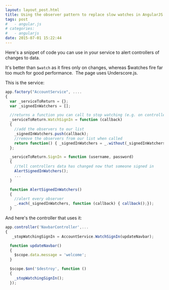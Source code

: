 ```yaml
---
layout: layout_post.html
title: Using the observer pattern to replace slow watches in AngularJS
tags: post
#   - angular.js
# categories:
#   - angularjs
date: 2015-07-01 15:22:44
---
```


Here's a snippet of code you can use in your service to alert controllers of changes to data.

It's better than `$watch` as it fires only on changes, whereas $watches fire far too much for good performance.  The page uses Underscore.js.

This is the service:

```javascript
app.factory("AccountService", ....
{
  var _serviceToReturn = {};
  var _signedInWatchers = [];

  //returns a function you can call to stop watching (e.g. on controller destroy)
  _serviceToReturn.WatchSignIn = function (callback)
  {
    //add the observers to our list
    _signedInWatchers.push(callback);
    //remove the observers from our list when called
    return function() { _signedInWatchers = _.without(_signedInWatchers, callback); };
  };

  _serviceToReturn.SignIn = function (username, password)
  {
    //tell controllers data has changed now that someone signed in
    AlertSignedInWatchers();
    ...
  }

  function AlertSignedInWatchers()
  {
    //alert every observer
    _.each(_signedInWatchers, function (callback) { callback();});
  }
```
And here's the controller that uses it:

```javascript
app.controller('NavbarController',...
{
   _stopWatchingSignIn = AccountService.WatchSignIn(updateNavbar);

  function updateNavbar()
  {
    $scope.data.message = 'welcome';
  }

  $scope.$on('$destroy', function ()
  {
    _stopWatchingSignIn();
  });
```
